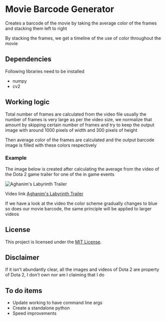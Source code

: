 # Movie Barcode Generator

Creates a barcode of the movie by taking the average color of the frames and stacking them left to right

By stacking the frames, we get a timeline of the use of color throughout the movie

## Dependencies

Following libraries need to be installed  
* numpy
* cv2

## Working logic

Total number of frames are calculated from the video file usually the number of frames is very large as per the video size, we normalize that amount by skipping certain number of frames and try to keep the output image with around 1000 pixels of width and 300 pixels of height

Then average color of the frames are calculated and the output barcode image is filled with these colors respectively 

### Example 

The image below is created after calculating the average from the video of the Dota 2 game trailer for one of the in game events 

![Aghanim's Labyrinth Trailer ](AghanimsFrames.bmp)

Video link [Aghanim's Labyrinth Trailer](https://www.youtube.com/watch?v=4QxqctzXQqc&ab_channel=dota2)

If we have a look at the video the color scheme gradually changes to blue so does our movie barcode, the same principle will be applied to larger videos


## License

This project is licensed under the [MIT License](LICENSE).


## Disclaimer 

If it isn't abundantly clear, all the images and videos of Dota 2 are property of Dota 2, I don't own nor am I claiming that I do

## To do items

* Update working to have command line args 
* Create a standalone python 
* Speed improvements

